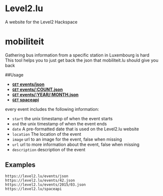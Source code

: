 # Level2.lu
A website for the Level2 Hackspace

mobiliteit
==========

Gathering bus information from a specific station in Luxembourg is hard
This tool helps you to just get back the json that mobiliteit.lu should give you back

##Usage
- **[<code>GET</code> events/json](https://level2.lu/events/json)**
- **[<code>GET</code> events/:COUNT.json](https://level2.lu/events/42.json)**
- **[<code>GET</code> events/:YEAR/:MONTH.json](https://level2.lu/events/2015/03.json)**
- **[<code>GET</code> spaceapi](https://level2.lu/spaceapi)**

every event includes the following information:
- <code>start</code> the unix timestamp of when the event starts
- <code>end</code> the unix timestamp of when the event ends
- <code>date</code> A pre-formatted date that is used on the Level2.lu website
- <code>location</code> The location of the event
- <code>image</code> url to an image for the event, false when missing
- <code>url</code> url to more information about the event, false when missing
- <code>description</code> description of the event

## Examples

    https://level2.lu/events/json
    https://level2.lu/events/42.json
    https://level2.lu/events/2015/03.json
    https://level2.lu/spaceapi
